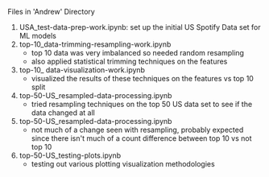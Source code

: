 Files in 'Andrew' Directory

1) USA_test-data-prep-work.ipynb: set up the initial US Spotify Data set for ML models
2) top-10_data-trimming-resampling-work.ipynb
    - top 10 data was very imbalanced so needed random resampling
    - also applied statistical trimming techniques on the features
3) top-10_ data-visualization-work.ipynb
    - visualized the results of these techniques on the features vs top 10 split
4) top-50-US_resampled-data-processing.ipynb
    - tried resampling techniques on the top 50 US data set to see if the data changed at all
5) top-50-US_resampled-data-processing.ipynb
    - not much of a change seen with resampling, probably expected since there isn't much of a count difference between top 10 vs not top 10
6) top-50-US_testing-plots.ipynb
    - testing out various plotting visualization methodologies

